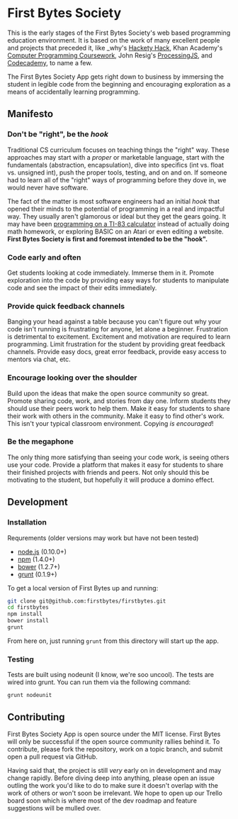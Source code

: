 # First Bytes Society

This is the early stages of the First Bytes Society's web based programming education environment. It is based on the work of many excellent people and projects that preceded it, like _why's [Hackety Hack](http://hackety.com/), Khan Academy's [Computer Programming Coursework](https://www.khanacademy.org/computing/cs/), John Resig's [ProcessingJS](http://processingjs.org/), and [Codecademy](http://codecademy.com), to name a few.

The First Bytes Society App gets right down to business by immersing the student in legible code from the beginning and encouraging exploration as a means of accidentally learning programming.

## Manifesto

### Don't be "right", be the _hook_
Traditional CS curriculum focuses on teaching things the "right" way. These approaches may start with a _proper_ or marketable language, start with the fundamentals (abstraction, encapsulation), dive into specifics (int vs. float vs. unsigned int), push the proper tools, testing, and on and on. If someone had to learn all of the "right" ways of programming before they dove in, we would never have software.

The fact of the matter is most software engineers had an initial _hook_ that opened their minds to the potential of programming in a real and impactful way. They usually aren't glamorous or ideal but they get the gears going. It may have been [programming on a TI-83 calculator](http://www.ticalc.org/programming/columns/83plus-bas/cherny/) instead of actually doing math homework, or exploring BASIC on an Atari or even editing a website. **First Bytes Society is first and foremost intended to be the "hook".**

### Code early and often
Get students looking at code immediately. Immerse them in it. Promote exploration into the code by providing easy ways for students to manipulate code and see the impact of their edits immediately.

### Provide quick feedback channels
Banging your head against a table because you can't figure out why your code isn't running is frustrating for anyone, let alone a beginner. Frustration is detrimental to excitement. Excitement and motivation are required to learn programming. Limit frustration for the student by providing great feedback channels. Provide easy docs, great error feedback, provide easy access to mentors via chat, etc.

### Encourage looking over the shoulder
Build upon the ideas that make the open source community so great. Promote sharing code, work, and stories from day one. Inform students they should use their peers work to help them. Make it easy for students to share their work with others in the community. Make it easy to find other's work. This isn't your typical classroom environment. Copying *is encouraged*!

### Be the megaphone
The only thing more satisfying than seeing your code work, is seeing others use your code. Provide a platform that makes it easy for students to share their finished projects with friends and peers. Not only should this be motivating to the student, but hopefully it will produce a domino effect.

## Development

### Installation

Requrements (older versions may work but have not been tested)

 - [node.js](http://nodejs.org/) (0.10.0+)
 - [npm](https://www.npmjs.org/)  (1.4.0+)
 - [bower](http://bower.io/) (1.2.7+)
 - [grunt](http://gruntjs.com/) (0.1.9+)

To get a local version of First Bytes up and running:

```bash
git clone git@github.com:firstbytes/firstbytes.git
cd firstbytes
npm install
bower install
grunt
```

From here on, just running `grunt` from this directory will start up the app.

### Testing

Tests are built using nodeunit (I know, we're soo uncool). The tests are wired into grunt. You can run them via the following command:

```
grunt nodeunit
```

## Contributing

First Bytes Society App is open source under the MIT license. First Bytes will only be successful if the open source community rallies behind it. To contribute, please fork the repository, work on a topic branch, and submit open a pull request via GitHub.

Having said that, the project is still _very_ early on in development and may change rapidly. Before diving deep into anything, please open an issue outling the work you'd like to do to make sure it doesn't overlap with the work of others or won't soon be irrelevant. We hope to open up our Trello board soon which is where most of the dev roadmap and feature suggestions will be mulled over.
